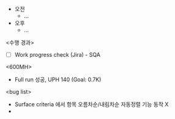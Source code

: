 - 오전
	- ...
- 오후
	- ...

<수행 경과>
- [ ] Work progress check (Jira) - SQA

<600MH>
- Full run 성공, UPH 140 (Goal: 0.7K)

\<bug list>
- Surface criteria 에서 항목 오름차순/내림차순 자동정렬 기능 동작 X
- 